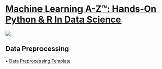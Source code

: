 # [Machine Learning A-Z™: Hands-On Python & R In Data Science](https://www.udemy.com/machinelearning/)
![](https://github.com/Amgd2112/Machine-Learning-A-Z-On-Python-In-Data-Science/blob/master/Course%20Picture.jpg)
## Data Preprocessing
• [Data Preprocessing Template](https://github.com/Amgd2112/Machine-Learning-A-Z-Hands-On-Python-R-In-Data-Science/blob/master/Data%20Preprocessing/Data%20Preprocessing.ipynb)</br>

<!-- • []()</br> -->
<!-- # Regression
## Simple Linear Regression
## Multiple Linear Regression
## Polynomial Regression
## Support Vector Regression (SVR)
## Decision Tree Regression
## Random Forest Regression
## Evaluating Regression Models Performance -->
